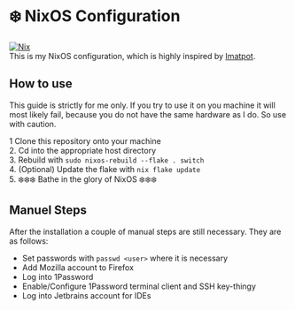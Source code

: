 # ❄️ NixOS Configuration
[![Nix](https://img.shields.io/badge/built%20with-Nix-5277C3.svg?style=flat-square&logo=NixOS&logoColor=white)](https://nixos.org)  
This is my NixOS configuration, which is highly inspired by [Imatpot](https://github.com/imatpot/dotfiles).

## How to use
This guide is strictly for me only. If you try to use it on you machine it will most likely fail, because you do not have the same hardware as I do. So use with caution. 

1 Clone this repository onto your machine  
2. Cd into the appropriate host directory  
3. Rebuild with `sudo nixos-rebuild --flake . switch`   
4. (Optional) Update the flake with `nix flake update`  
5. ❄️❄️❄️ Bathe in the glory of NixOS ❄️❄️❄️  

## Manuel Steps
After the installation a couple of manual steps are still necessary. They are as follows:
- Set passwords with `passwd <user>` where it is necessary 
- Add Mozilla account to Firefox
- Log into 1Password
- Enable/Configure 1Password terminal client and SSH key-thingy
- Log into Jetbrains account for IDEs